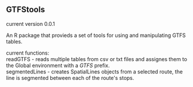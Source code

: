## GTFStools
current version 0.0.1

An R package that provieds a set of tools for using and manipulating GTFS tables.

current functions:    
readGTFS - reads multiple tables from csv or txt files and assignes them to the Global environment with a *GTFS* prefix.   
segmentedLines - creates SpatialLines objects from a selected route, the line is segmented between each of the route's stops.
